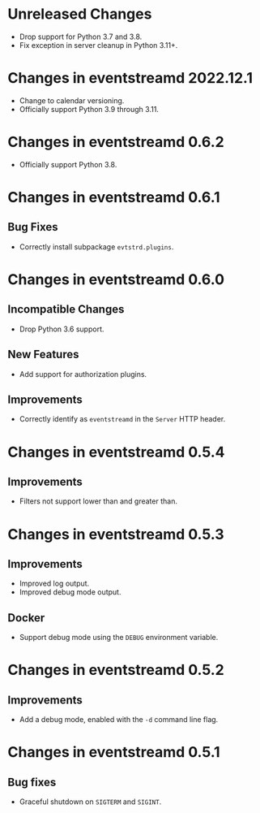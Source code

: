 # Unreleased Changes

* Drop support for Python 3.7 and 3.8.
* Fix exception in server cleanup in Python 3.11+.

# Changes in eventstreamd 2022.12.1

* Change to calendar versioning.
* Officially support Python 3.9 through 3.11.

# Changes in eventstreamd 0.6.2

* Officially support Python 3.8.

# Changes in eventstreamd 0.6.1

## Bug Fixes

* Correctly install subpackage ``evtstrd.plugins``.

# Changes in eventstreamd 0.6.0

## Incompatible Changes

* Drop Python 3.6 support.

## New Features

* Add support for authorization plugins.

## Improvements

* Correctly identify as `eventstreamd` in the `Server` HTTP header.

# Changes in eventstreamd 0.5.4

## Improvements

* Filters not support lower than and greater than.

# Changes in eventstreamd 0.5.3

## Improvements

* Improved log output.
* Improved debug mode output.

## Docker

* Support debug mode using the `DEBUG` environment variable.

# Changes in eventstreamd 0.5.2

## Improvements

* Add a debug mode, enabled with the `-d` command line flag.

# Changes in eventstreamd 0.5.1

## Bug fixes

* Graceful shutdown on `SIGTERM` and `SIGINT`.
